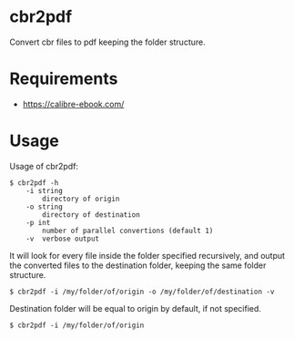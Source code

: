 # cbr2pdf

Convert cbr files to pdf keeping the folder structure.

# Requirements

- https://calibre-ebook.com/

# Usage

Usage of cbr2pdf:

    $ cbr2pdf -h
        -i string
            directory of origin
        -o string
            directory of destination
        -p int
            number of parallel convertions (default 1)
        -v	verbose output

It will look for every file inside the folder specified recursively, and output the converted files to the destination folder, keeping the same folder structure.

    $ cbr2pdf -i /my/folder/of/origin -o /my/folder/of/destination -v

Destination folder will be equal to origin by default, if not specified.

    $ cbr2pdf -i /my/folder/of/origin
